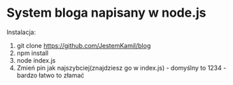 # System bloga napisany w node.js

Instalacja:

1. git clone https://github.com/JestemKamil/blog
2. npm install
3. node index.js
4. Zmień pin jak najszybciej(znajdziesz go w index.js) - domyślny to 1234 - bardzo łatwo to złamać
